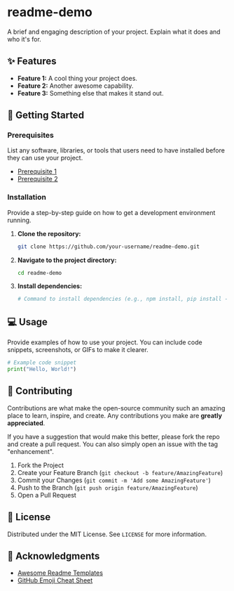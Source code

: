 # readme-demo

A brief and engaging description of your project. Explain what it does and who it's for.

## ✨ Features

*   **Feature 1:** A cool thing your project does.
*   **Feature 2:** Another awesome capability.
*   **Feature 3:** Something else that makes it stand out.

## 🚀 Getting Started

### Prerequisites

List any software, libraries, or tools that users need to have installed before they can use your project.

*   [Prerequisite 1](https://example.com)
*   [Prerequisite 2](https://example.com)

### Installation

Provide a step-by-step guide on how to get a development environment running.

1.  **Clone the repository:**
    ```sh
    git clone https://github.com/your-username/readme-demo.git
    ```
2.  **Navigate to the project directory:**
    ```sh
    cd readme-demo
    ```
3.  **Install dependencies:**
    ```sh
    # Command to install dependencies (e.g., npm install, pip install -r requirements.txt)
    ```

## 💻 Usage

Provide examples of how to use your project. You can include code snippets, screenshots, or GIFs to make it clearer.

```python
# Example code snippet
print("Hello, World!")
```

## 🤝 Contributing

Contributions are what make the open-source community such an amazing place to learn, inspire, and create. Any contributions you make are **greatly appreciated**.

If you have a suggestion that would make this better, please fork the repo and create a pull request. You can also simply open an issue with the tag "enhancement".

1.  Fork the Project
2.  Create your Feature Branch (`git checkout -b feature/AmazingFeature`)
3.  Commit your Changes (`git commit -m 'Add some AmazingFeature'`)
4.  Push to the Branch (`git push origin feature/AmazingFeature`)
5.  Open a Pull Request

## 📄 License

Distributed under the MIT License. See `LICENSE` for more information.

## 🙏 Acknowledgments

*   [Awesome Readme Templates](https://awesome-readme.com/)
*   [GitHub Emoji Cheat Sheet](https://www.webfx.com/tools/emoji-cheat-sheet/)